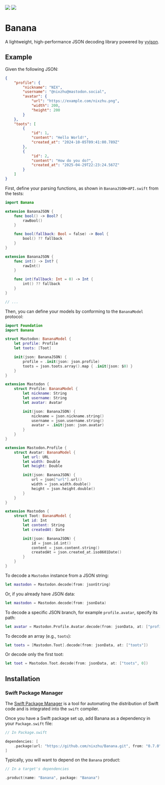 [![](https://img.shields.io/endpoint?url=https%3A%2F%2Fswiftpackageindex.com%2Fapi%2Fpackages%2Fnixzhu%2FBanana%2Fbadge%3Ftype%3Dswift-versions)](https://swiftpackageindex.com/nixzhu/Banana)
[![](https://img.shields.io/endpoint?url=https%3A%2F%2Fswiftpackageindex.com%2Fapi%2Fpackages%2Fnixzhu%2FBanana%2Fbadge%3Ftype%3Dplatforms)](https://swiftpackageindex.com/nixzhu/Banana)

# Banana

A lightweight, high-performance JSON decoding library powered by [yyjson](https://github.com/ibireme/yyjson).

## Example

Given the following JSON:

```json
{
    "profile": {
        "nickname": "NIX",
        "username": "@nixzhu@mastodon.social",
        "avatar": {
            "url": "https://example.com/nixzhu.png",
            "width": 200,
            "height": 200
        }
    },
    "toots": [
        {
            "id": 1,
            "content": "Hello World!",
            "created_at": "2024-10-05T09:41:00.789Z"
        },
        {
            "id": 2,
            "content": "How do you do?",
            "created_at": "2025-04-29T22:23:24.567Z"
        }
    ]
}
```

First, define your parsing functions, as shown in `BananaJSON+API.swift` from the tests:

```swift
import Banana

extension BananaJSON {
    func bool() -> Bool? {
        rawBool()
    }

    func bool(fallback: Bool = false) -> Bool {
        bool() ?? fallback
    }
}

extension BananaJSON {
    func int() -> Int? {
        rawInt()
    }

    func int(fallback: Int = 0) -> Int {
        int() ?? fallback
    }
}

// ...
```

Then, you can define your models by conforming to the `BananaModel` protocol:

```swift
import Foundation
import Banana

struct Mastodon: BananaModel {
    let profile: Profile
    let toots: [Toot]

    init(json: BananaJSON) {
        profile = .init(json: json.profile)
        toots = json.toots.array().map { .init(json: $0) }
    }
}

extension Mastodon {
    struct Profile: BananaModel {
        let nickname: String
        let username: String
        let avatar: Avatar

        init(json: BananaJSON) {
            nickname = json.nickname.string()
            username = json.username.string()
            avatar = .init(json: json.avatar)
        }
    }
}

extension Mastodon.Profile {
    struct Avatar: BananaModel {
        let url: URL
        let width: Double
        let height: Double

        init(json: BananaJSON) {
            url = json["url"].url()
            width = json.width.double()
            height = json.height.double()
        }
    }
}

extension Mastodon {
    struct Toot: BananaModel {
        let id: Int
        let content: String
        let createdAt: Date

        init(json: BananaJSON) {
            id = json.id.int()
            content = json.content.string()
            createdAt = json.created_at.iso8601Date()
        }
    }
}
```

To decode a `Mastodon` instance from a JSON string:

```swift
let mastodon = Mastodon.decode(from: jsonString)
```

Or, if you already have JSON data:

```swift
let mastodon = Mastodon.decode(from: jsonData)
```

To decode a specific JSON branch, for example `profile.avatar`, specify its path:

```swift
let avatar = Mastodon.Profile.Avatar.decode(from: jsonData, at: ["profile", "avatar"])
```

To decode an array (e.g., `toots`):

```swift
let toots = [Mastodon.Toot].decode(from: jsonData, at: ["toots"])
```

Or decode only the first toot:

```swift
let toot = Mastodon.Toot.decode(from: jsonData, at: ["toots", 0])
```

## Installation

### Swift Package Manager

The [Swift Package Manager](https://swift.org/package-manager/) is a tool for automating the distribution of Swift code and is integrated into the `swift` compiler.

Once you have a Swift package set up, add Banana as a dependency in your `Package.swift` file:

```swift
// In Package.swift

dependencies: [
    .package(url: "https://github.com/nixzhu/Banana.git", from: "0.7.0"),
]
```

Typically, you will want to depend on the `Banana` product:

```swift
// In a target's dependencies

.product(name: "Banana", package: "Banana")
```
